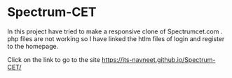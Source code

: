 # Spectrum-CET

In this project have tried to make a responsive clone of Spectrumcet.com .
php files are not working so I have linked the htlm files of login and register to the homepage. 

Click on the link to go to the site  https://its-navneet.github.io/Spectrum-CET/
